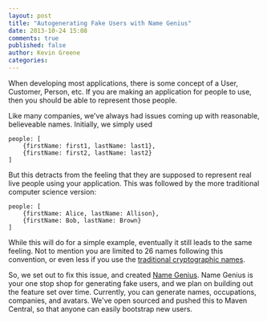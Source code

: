 ```yaml
---
layout: post
title: "Autogenerating Fake Users with Name Genius"
date: 2013-10-24 15:08
comments: true
published: false
author: Kevin Greene
categories: 
---
```


When developing most applications, there is some concept of a User, Customer, Person, etc. If you are making an application for people to use, then you should be able to represent those people.

Like many companies, we've always had issues coming up with reasonable, believeable names. Initially, we simply used

```
people: [
    {firstName: first1, lastName: last1},
    {firstName: first2, lastName: last2}
]
```

But this detracts from the feeling that they are supposed to represent real live people using your application. This was followed by the more traditional computer science version:

```
people: [
    {firstName: Alice, lastName: Allison},
    {firstName: Bob, lastName: Brown}
]
```

While this will do for a simple example, eventually it still leads to the same feeling. Not to mention you are limited to 26 names following this convention, or even less if you use the [traditional cryptographic names](http://en.wikipedia.org/wiki/Alice_and_Bob).

So, we set out to fix this issue, and created [Name Genius](https://github.com/Spantree/name-genius). Name Genius is your one stop shop for generating fake users, and we plan on building out the feature set over time. Currently, you can generate names, occupations, companies, and avatars. We've open sourced and pushed this to Maven Central, so that anyone can easily bootstrap new users.